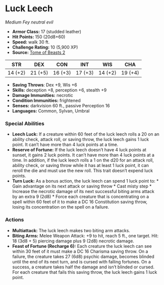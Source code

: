 # Luck Leech

*Medium* *Fey* *neutral evil*

- **Armor Class:** 17 (studded leather)
- **Hit Points:** 150 (20d8+60)
- **Speed:** walk 30 ft.
- **Challenge Rating:** 10 (5,900 XP)
- **Source:** [Tome of Beasts 2](https://koboldpress.com/kpstore/product/tome-of-beasts-2-for-5th-edition/)

| STR | DEX | CON | INT | WIS | CHA |
| --- | --- | --- | --- | --- | --- |
| 14 (+2) | 21 (+5) | 16 (+3) | 17 (+3) | 14 (+2) | 19 (+4) |

- **Saving Throws**: Dex +9, Wis +6
- **Skills:** deception +8, perception +6, stealth +9
- **Damage Immunities:** necrotic
- **Condition Immunities:** frightened
- **Senses:** darkvision 60 ft., passive Perception 16
- **Languages:** Common, Sylvan, Umbral
### Special Abilities
- **Leech Luck:** If a creature within 60 feet of the luck leech rolls a 20 on an ability check, attack roll, or saving throw, the luck leech gains 1 luck point. It can’t have more than 4 luck points at a time.
- **Reserve of Fortune:** If the luck leech doesn’t have 4 luck points at sunset, it gains 2 luck points. It can’t have more than 4 luck points at a time. In addition, if the luck leech rolls a 1 on the d20 for an attack roll, ability check, or saving throw while it has at least 1 luck point, it can reroll the die and must use the new roll. This trait doesn’t expend luck points.
- **Turn Luck:** As a bonus action, the luck leech can spend 1 luck point to:  * Gain advantage on its next attack or saving throw  * Cast misty step * Increase the necrotic damage of its next successful biting arms attack by an extra 9 (2d8)  * Force each creature that is concentrating on a spell within 60 feet of it to make a DC 16 Constitution saving throw, losing its concentration on the spell on a failure.
### Actions
- **Multiattack:** The luck leech makes two biting arm attacks.
- **Biting Arms:** Melee Weapon Attack: +9 to hit, reach 5 ft., one target. Hit: 18 (3d8 + 5) piercing damage plus 9 (2d8) necrotic damage.
- **Feast of Fortune (Recharge 6):** Each creature the luck leech can see within 30 feet of it must make a DC 16 Charisma saving throw. On a failure, the creature takes 27 (6d8) psychic damage, becomes blinded until the end of its next turn, and is cursed with falling fortunes. On a success, a creature takes half the damage and isn’t blinded or cursed. For each creature that fails this saving throw, the luck leech gains 1 luck point.
